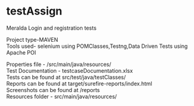 # testAssign
 Meralda Login and registration tests
 
 
 Project type-MAVEN <br>
 Tools used- selenium using POMClasses,Testng,Data Driven Tests using Apache POI

Properties file - /src/main/java/resources/ <br>
Test Documentation - testcaseDocumentation.xlsx <br>
Tests can be found at src/test/java/testClasses/ <br>
Reports can be found at target/surefire-reports/index.html <br>
Screenshots can be found at /reports <br>
Resources folder - src/main/java/resources/ <br>

